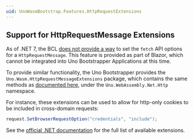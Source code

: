 ```yaml
---
uid: UnoWasmBootstrap.Features.HttpRequestExtensions
---
```


## Support for HttpRequestMessage Extensions
As of .NET 7, the BCL [does not provide a way](https://github.com/dotnet/runtime/issues/77904) to set the `fetch` API options for a `HttpRequestMessage`. This feature is provided as part of Blazor, which cannot be integrated into Uno Bootstrapper Applications at this time.

To provide similar functionality, the Uno Bootstrapper provides the `Uno.Wasm.HttpRequestMessageExtensions` package, which contains the same methods as [documented here](https://learn.microsoft.com/en-us/dotnet/api/microsoft.aspnetcore.components.webassembly.http.webassemblyhttprequestmessageextensions?view=aspnetcore-7.0), under the `Uno.WebAssembly.Net.Http` namespace.

For instance, these extensions can be used to allow for http-only cookies to be included in cross-domain requests:
```csharp
request.SetBrowserRequestOption("credentials", "include");
```

See the [official .NET documentation](https://learn.microsoft.com/en-us/dotnet/api/microsoft.aspnetcore.components.webassembly.http.webassemblyhttprequestmessageextensions?view=aspnetcore-7.0) for the full list of available extensions.